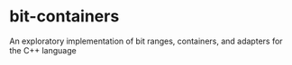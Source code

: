 # bit-containers
An exploratory implementation of bit ranges, containers, and adapters for the C++ language
